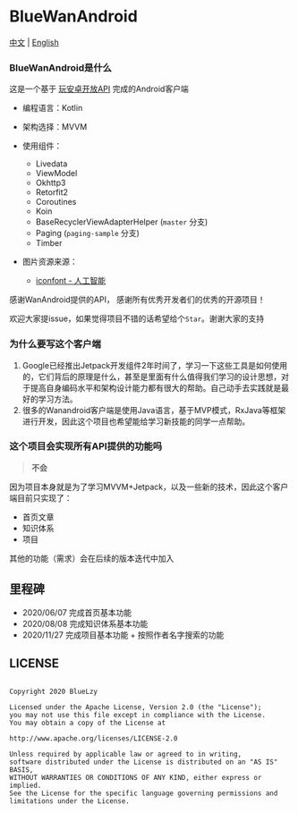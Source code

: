# BlueWanAndroid

[中文](https://github.com/bluezzyy/BlueWanAndroid/blob/master/README.md) | [English](https://github.com/bluezzyy/BlueWanAndroid/blob/master/README_EN.md)



### BlueWanAndroid是什么



这是一个基于 [玩安卓开放API](www.wanandroid.com) 完成的Android客户端

* 编程语言：Kotlin

* 架构选择：MVVM 
* 使用组件：
    * Livedata
    * ViewModel
    * Okhttp3
    * Retorfit2
    * Coroutines
    * Koin
    * BaseRecyclerViewAdapterHelper (`master` 分支)
    * Paging (`paging-sample` 分支)
    * Timber

* 图片资源来源：
    * [iconfont - 人工智能](https://www.iconfont.cn/illustrations/detail?spm=a313x.7781069.1998910419.d9df05512&cid=25630)

感谢WanAndroid提供的API， 感谢所有优秀开发者们的优秀的开源项目！



欢迎大家提issue，如果觉得项目不错的话希望给个`Star`。谢谢大家的支持



### 为什么要写这个客户端



1. Google已经推出Jetpack开发组件2年时间了，学习一下这些工具是如何使用的，它们背后的原理是什么，甚至是里面有什么值得我们学习的设计思想，对于提高自身编码水平和架构设计能力都有很大的帮助。自己动手去实践就是最好的学习方法。
2. 很多的Wanandroid客户端是使用Java语言，基于MVP模式，RxJava等框架进行开发，因此这个项目也希望能给学习新技能的同学一点帮助。



### 这个项目会实现所有API提供的功能吗

>  **不会**



因为项目本身就是为了学习MVVM+Jetpack，以及一些新的技术，因此这个客户端目前只实现了：

* 首页文章
* 知识体系
* 项目



其他的功能（需求）会在后续的版本迭代中加入





## 里程碑

* 2020/06/07 完成首页基本功能
* 2020/08/08 完成知识体系基本功能
* 2020/11/27 完成项目基本功能 + 按照作者名字搜索的功能





## LICENSE
```

Copyright 2020 BlueLzy

Licensed under the Apache License, Version 2.0 (the "License"); 
you may not use this file except in compliance with the License. 
You may obtain a copy of the License at

http://www.apache.org/licenses/LICENSE-2.0

Unless required by applicable law or agreed to in writing, 
software distributed under the License is distributed on an "AS IS" BASIS, 
WITHOUT WARRANTIES OR CONDITIONS OF ANY KIND, either express or implied. 
See the License for the specific language governing permissions and limitations under the License.
```
